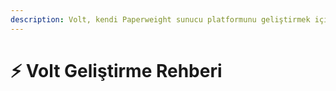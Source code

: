 ```yaml
---
description: Volt, kendi Paperweight sunucu platformunu geliştirmek için Plazma tabanlı açık kaynaklı bir şablon olan Volt'u kullanabilirsiniz.
---
```


# ⚡ Volt Geliştirme Rehberi
